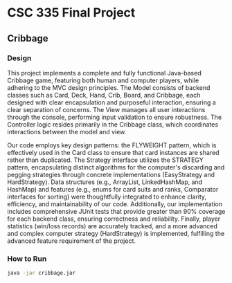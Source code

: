 # CSC 335 Final Project

## Cribbage

### Design

This project implements a complete and fully functional Java-based Cribbage game, featuring both human and computer players, while adhering to the MVC design principles. The Model consists of backend classes such as Card, Deck, Hand, Crib, Board, and Cribbage, each designed with clear encapsulation and purposeful interaction, ensuring a clear separation of concerns. The View manages all user interactions through the console, performing input validation to ensure robustness. The Controller logic resides primarily in the Cribbage class, which coordinates interactions between the model and view.

Our code employs key design patterns: the FLYWEIGHT pattern, which is effectively used in the Card class to ensure that card instances are shared rather than duplicated. The Strategy interface utilizes the STRATEGY pattern, encapsulating distinct algorithms for the computer's discarding and pegging strategies through concrete implementations (EasyStrategy and HardStrategy). Data structures (e.g., ArrayList, LinkedHashMap, and HashMap) and features (e.g., enums for card suits and ranks, Comparator interfaces for sorting) were thoughtfully integrated to enhance clarity, efficiency, and maintainability of our code. Additionally, our implementation includes comprehensive JUnit tests that provide greater than 90% coverage for each backend class, ensuring correctness and reliability. Finally, player statistics (win/loss records) are accurately tracked, and a more advanced and complex computer strategy (HardStrategy) is implemented, fulfilling the advanced feature requirement of the project.

### How to Run

```bash
java -jar cribbage.jar
```